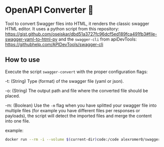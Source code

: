 # OpenAPI Converter 🚀
Tool to convert Swagger files into HTML, it renders the classic swagger HTML editor.
It uses a python script from this repository: https://gist.github.com/oseiskar/dbd51a3727fc96dcf5ed189fca491fb3#file-swagger-yaml-to-html-py and the `swagger-cli` from apiDevTools: https://githubhelp.com/APIDevTools/swagger-cli

## How to use
Execute the script `swagger-convert` with the proper configuration flags:

-t: (String) Type (format) of the swagger file (yaml or json).

-o: (String) The output path and file where the converted file should be placed.

-m: (Boolean) Use the `-m` flag when you have splitted your swagger file into multiple files (for example you have different files per responses or payloads), the script will detect the imported files and merge the content into one file.

example:
```bash
docker run --rm -i --volume $(current-dir)code:/code alexromer0/swagger-to-html swagger-convert -t yaml -o /code/apps/api/templates/pages/documentation/swagger.html.twig -m /code/etc/docs/swagger_api.yaml
```
